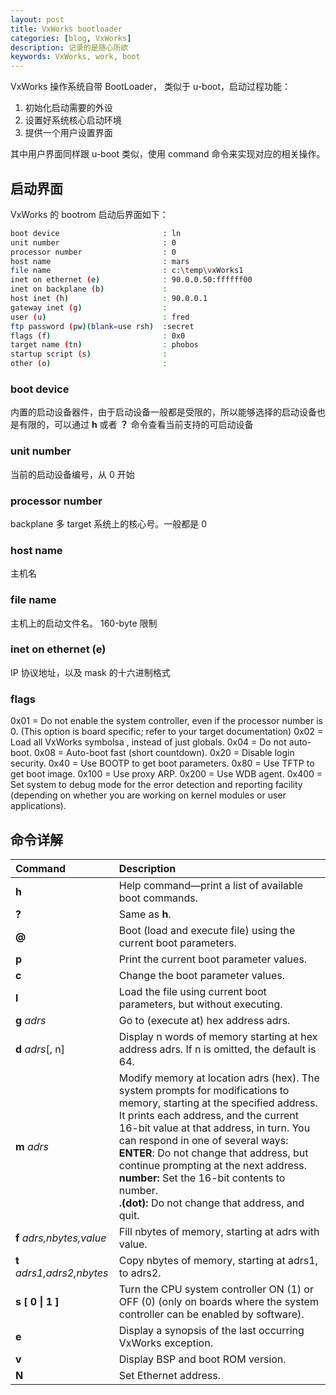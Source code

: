 ```yaml
---
layout: post
title: VxWorks bootloader
categories: [blog, VxWorks]
description: 记录的是随心所欲
keywords: VxWorks, work, boot
---
```


VxWorks 操作系统自带 BootLoader， 类似于 u-boot，启动过程功能：

1. 初始化启动需要的外设
2. 设置好系统核心启动环境
3. 提供一个用户设置界面

其中用户界面同样跟 u-boot 类似，使用 command 命令来实现对应的相关操作。

## 启动界面 

VxWorks 的 bootrom 启动后界面如下：

```bash
boot device                       : ln
unit number                       : 0
processor number                  : 0
host name                         : mars
file name                         : c:\temp\vxWorks1
inet on ethernet (e)              : 90.0.0.50:ffffff00
inet on backplane (b)             :
host inet (h)                     : 90.0.0.1
gateway inet (g)                  :
user (u)                          : fred
ftp password (pw)(blank=use rsh)  :secret
flags (f)                         : 0x0
target name (tn)                  : phobos
startup script (s)                :
other (o)                         :
```

### boot device 

内置的启动设备器件，由于启动设备一般都是受限的，所以能够选择的启动设备也是有限的，可以通过 **h** 或者 **？** 命令查看当前支持的可启动设备

### unit number   

当前的启动设备编号，从 0 开始

### processor number  

backplane 多 target 系统上的核心号。一般都是 0 

### host name 

主机名

### file name 

主机上的启动文件名。 160-byte 限制

### inet on ethernet (e) 

IP 协议地址，以及 mask 的十六进制格式

### flags 

0x01 = Do not enable the system controller, even if the processor number is 0. (This option is board specific; refer to your target documentation)
0x02 = Load all VxWorks symbolsa , instead of just globals.
0x04 = Do not auto-boot.
0x08 = Auto-boot fast (short countdown).
0x20 = Disable login security.
0x40 = Use BOOTP to get boot parameters.
0x80 = Use TFTP to get boot image.
0x100 = Use proxy ARP.
0x200 = Use WDB agent.
0x400 = Set system to debug mode for the error detection and reporting
facility (depending on whether you are working on kernel modules
or user applications). 

## 命令详解 

| **Command**                 | **Description**                          |
| :-------------------------- | :--------------------------------------- |
| **h**                       | Help command—print a list of available boot commands. |
| **?**                       | Same as **h**.                           |
| **@**                       | Boot (load and execute file) using the current boot parameters. |
| **p**                       | Print the current boot parameter values. |
| **c**                       | Change the boot parameter values.        |
| **l**                       | Load the file using current boot parameters, but without executing. |
| **g**   *adrs*              | Go to (execute at) hex address adrs.     |
| **d**  *adrs*[, n]          | Display n words of memory starting at hex address adrs. If n is omitted, the default is 64. |
| **m**  *adrs*               | Modify memory at location adrs (hex). The system prompts for modifications to memory, starting at the specified address. It prints each address, and the current 16-bit value at that address, in turn. You can respond in one of several ways: <br> **ENTER**: Do not change that address, but continue prompting at the next address. <br> **number:** Set the 16-bit contents to number. <br> **.(dot):** Do not change that address, and quit. |
| **f** *adrs,nbytes,value*   | Fill nbytes of memory, starting at adrs with value. |
| **t**  *adrs1,adrs2,nbytes* | Copy nbytes of memory, starting at adrs1, to adrs2. |
| **s [ 0 \| 1 ]**            | Turn the CPU system controller ON (1) or OFF (0) (only on boards where the system controller can be enabled by software). |
| **e**                       | Display a synopsis of the last occurring VxWorks exception. |
| **v**                       | Display BSP and boot ROM version.        |
| **N**                       | Set Ethernet address.                    |

